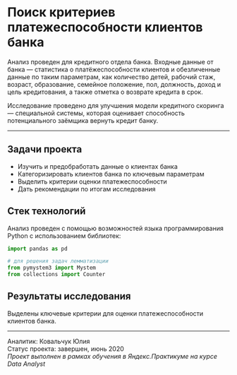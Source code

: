 # Поиск критериев платежеспособности клиентов банка
Анализ проведен для кредитного отдела банка. Входные данные от банка — статистика о платёжеспособности клиентов и обезличенные данные по таким параметрам, как количество детей, рабочий стаж, возраст, образование, семейное положение, пол, должность, доход и цель кредитования, а также отметка о возврате кредита в срок.

Исследование проведено для улучшения модели кредитного скоринга — специальной системы, которая оценивает способность потенциального заёмщика вернуть кредит банку.
___
## Задачи проекта
* Изучить и предобработать данные о клиентах банка  
* Категоризировать клиентов банка по ключевым параметрам   
* Выделить критерии оценки платежеспособности  
* Дать рекомендации по итогам исследования  

## Стек технологий
Анализ проведен с помощью возможностей языка программирования Python с использованием библиотек:
```python
import pandas as pd   

# для решения задач лемматизации
from pymystem3 import Mystem
from collections import Counter
```
## Результаты исследования
Выделены ключевые критерии для оценки платежеспособности клиентов банка.
____
Аналитик: Ковальчук Юлия  
Статус проекта: завершен, июнь 2020   
*Проект выполнен в рамках обучения в Яндекс.Практикуме на курсе Data Analyst*